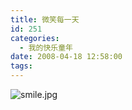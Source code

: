 ```yaml
---
title: 微笑每一天
id: 251
categories:
  - 我的快乐童年
date: 2008-04-18 12:58:00
tags:
---
```


![smile.jpg](http://www.candreams.com/images/2008/04/smile-tn.jpg "smile.jpg")